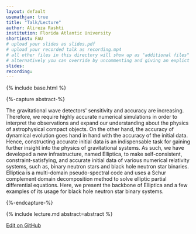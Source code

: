 ```yaml
---
layout: default
usemathjax: true
title: "Talk/Lecture"
author: Alireza Rashti
institution: Florida Atlantic University
shortinst: FAU
# upload your slides as slides.pdf
# upload your recorded talk as recording.mp4
# all other files in this directory will show up as "additional files"
# alternatively you can override by uncommenting and giving an explict URL:
slides: 
recording: 
---
```

{% include base.html %}

{%-capture abstract-%}

The gravitational wave detectors' sensitivity and accuracy are increasing. Therefore, we require highly accurate numerical simulations in order to interpret the observations and expand our understanding about the physics of astrophysical compact objects. On the other hand, the accuracy of dynamical evolution goes hand in hand with the accuracy of the initial data. Hence, constructing accurate initial data is an indispensable task for gaining further insight into the physics of gravitational systems. As such, we have developed a new infrastructure, named Elliptica, to make self-consistent, constraint-satisfying, and accurate initial data of various numerical relativity systems, such as, binary neutron stars and black hole neutron star binaries. Elliptica is a multi-domain pseudo-spectral code and uses a Schur complement domain decomposition method to solve elliptic partial differential equations. Here, we present the backbone of Elliptica and a few examples of its usage for black hole neutron star binary systems.

{%-endcapture-%}

<div class="col-xs-12" markdown="1">
{% include lecture.md abstract=abstract %}

[Edit on GitHub](https://github.com/EinsteinToolkit/et2021uiuc/edit/master/{{page.path}})
</div>
